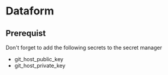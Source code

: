 # Dataform

## Prerequist

Don't forget to add the following secrets to the secret manager

- git_host_public_key
- git_host_private_key
